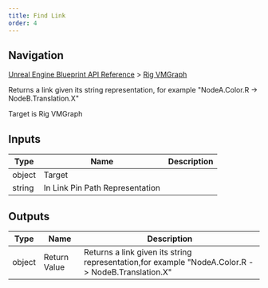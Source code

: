 ```yaml
---
title: Find Link
order: 4
---
```

## Navigation

[Unreal Engine Blueprint API Reference](https://dev.epicgames.com/documentation/en-us/unreal-engine/BlueprintAPI) > [Rig VMGraph](https://dev.epicgames.com/documentation/en-us/unreal-engine/BlueprintAPI/RigVMGraph)

Returns a link given its string representation,
for example "NodeA.Color.R -> NodeB.Translation.X"

Target is Rig VMGraph

## Inputs

| Type | Name | Description |
| --- | --- | --- |
| object | Target |  |
| string | In Link Pin Path Representation |  |

## Outputs

| Type | Name | Description |
| --- | --- | --- |
| object | Return Value | Returns a link given its string representation,for example "NodeA.Color.R -> NodeB.Translation.X" |
